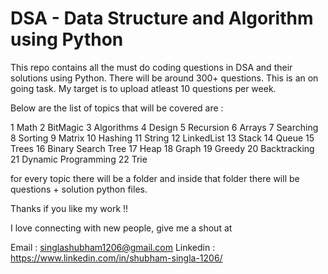 # DSA - Data Structure and Algorithm using Python

This repo contains all the must do coding questions in DSA and their solutions using Python. There will be around 300+ questions. This is an on going task. My target is to upload atleast 10 questions per week. 

Below are the list of topics that will be covered are :

1	Math
2	BitMagic
3	Algorithms
4	Design
5	Recursion
6	Arrays
7	Searching
8	Sorting
9	Matrix
10	Hashing
11	String
12	LinkedList
13	Stack
14	Queue
15	Trees
16	Binary Search Tree
17	Heap
18	Graph
19	Greedy
20	Backtracking
21	Dynamic Programming
22	Trie

for every topic there will be a folder and inside that folder there will be questions + solution python files.

Thanks if you like my work !!

I love connecting with new people, give me a shout at 

Email : singlashubham1206@gmail.com
Linkedin : https://www.linkedin.com/in/shubham-singla-1206/

